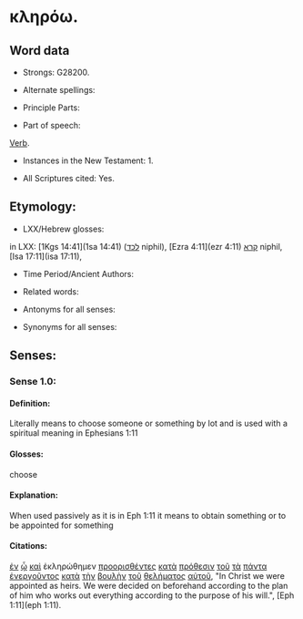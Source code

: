 # κληρόω.

<!-- Status: S2=Needs2ndReview -->
<!-- Lexica used for edits: BDAG, FFM, LN, BN, A-S -->

## Word data

* Strongs: G28200.


* Alternate spellings:

* Principle Parts: 

* Part of speech: 

[Verb](http://ugg.readthedocs.io/en/latest/verb.html).

* Instances in the New Testament: 1.

* All Scriptures cited: Yes.

## Etymology: 

* LXX/Hebrew glosses: 

in LXX: [1Kgs 14:41](1sa 14:41) ([לכד](//en-uhal/H3920) niphil), [Ezra 4:11](ezr 4:11) [קרא](//en-uhal/H7121) niphil, [Isa 17:11](isa 17:11),

* Time Period/Ancient Authors: 

* Related words: 

* Antonyms for all senses:

* Synonyms for all senses: 

## Senses:

### Sense 1.0:

#### Definition: 

Literally means to choose someone or something by lot and is used with a spiritual meaning in Ephesians 1:11

#### Glosses:

choose 

#### Explanation:

When used passively as it is in Eph 1:11 it means to obtain something or to be appointed for something

#### Citations:

[ἐν](../G17220/01.md) [ᾧ](../G37390/01.md) [καὶ](../G25320/01.md) ἐκληρώθημεν [προορισθέντες](../G43090/01.md) [κατὰ](../G25960/01.md) [πρόθεσιν](../G42860/01.md) [τοῦ](../G35880/01.md) [τὰ](../G35880/01.md) [πάντα](../G39560/01.md) [ἐνεργοῦντος](../G17540/01.md) [κατὰ](../G25960/01.md) [τὴν](../G35880/01.md) [βουλὴν](../G10120/01.md) [τοῦ](../G35880/01.md) [θελήματος](../G23070/01.md) [αὐτοῦ](../G08460/01.md), 
"In Christ we were appointed as heirs. We were decided on beforehand according to the plan of him who works out everything according to the purpose of his will.", 
[Eph 1:11](eph 1:11).  
